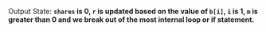 Output State: **`shares` is 0, `r` is updated based on the value of `b[i]`, `i` is 1, `m` is greater than 0 and we break out of the most internal loop or if statement.**